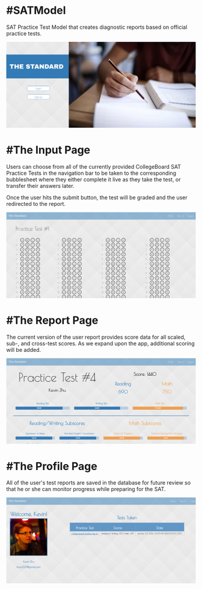 #SATModel
=========

SAT Practice Test Model that creates diagnostic reports based on official practice tests.

![The Standard](/public/assets/images/readme/landing2.jpg)

#The Input Page
===============

Users can choose from all of the currently provided CollegeBoard SAT Practice Tests in the navigation bar to be taken to the corresponding bubblesheet where they either complete it live as they take the test, or transfer their answers later.

Once the user hits the submit button, the test will be graded and the user redirected to the report.

![Input Page](/public/assets/images/readme/test.jpg)

#The Report Page
================

The current version of the user report provides score data for all scaled, sub-, and cross-test scores. As we expand upon the app, additional scoring will be added.

![The Report](/public/assets/images/readme/report.jpg)

#The Profile Page
=================

All of the user's test reports are saved in the database for future review so that he or she can monitor progress while preparing for the SAT.

![Profile Page](/public/assets/images/readme/profile.jpg)
